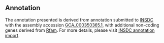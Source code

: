

Annotation
----------

The annotation presented is derived from annotation submitted to
[INSDC](http://www.insdc.org) with the assembly accession
[GCA\_000350365.1](http://www.ebi.ac.uk/ena/data/view/GCA_000350365.1),
with additional non-coding genes derived from
[Rfam](http://rfam.xfam.org/). For more details, please visit [INSDC
annotation
import](http://ensemblgenomes.org/info/data/insdc_annotation).
